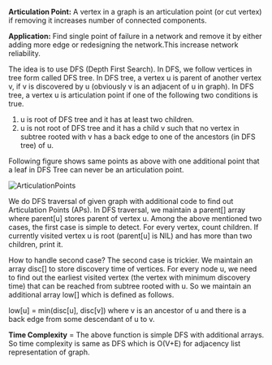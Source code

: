 
**Articulation Point:** A vertex in a graph is an articulation point (or cut vertex) if removing it increases number of connected components.

**Application:** Find single point of failure in a network and remove it by either adding more edge or redesigning the network.This increase network reliability.  


The idea is to use DFS (Depth First Search). In DFS, we follow vertices in tree form called DFS tree. In DFS tree, a vertex u is parent of another vertex v, if v is discovered by u (obviously v is an adjacent of u in graph). In DFS tree, a vertex u is articulation point if one of the following two conditions is true. 
1) u is root of DFS tree and it has at least two children. 
2) u is not root of DFS tree and it has a child v such that no vertex in subtree rooted with v has a back edge to one of the ancestors (in DFS tree) of u.

Following figure shows same points as above with one additional point that a leaf in DFS Tree can never be an articulation point.

![ArticulationPoints](https://user-images.githubusercontent.com/56593431/156880020-7190428b-5bca-4a05-9eb5-83f99ff45409.png)


We do DFS traversal of given graph with additional code to find out Articulation Points (APs). In DFS traversal, we maintain a parent[] array where parent[u] stores parent of vertex u. Among the above mentioned two cases, the first case is simple to detect. For every vertex, count children. If currently visited vertex u is root (parent[u] is NIL) and has more than two children, print it. 

How to handle second case? The second case is trickier. We maintain an array disc[] to store discovery time of vertices. For every node u, we need to find out the earliest visited vertex (the vertex with minimum discovery time) that can be reached from subtree rooted with u. So we maintain an additional array low[] which is defined as follows. 

low[u] = min(disc[u], disc[v]) 
where v is an ancestor of u and there is a back edge from 
some descendant of u to v.

**Time Complexity** = The above function is simple DFS with additional arrays. So time complexity is same as DFS which is O(V+E) for adjacency list representation of graph.


